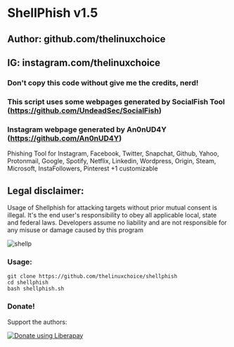 # ShellPhish v1.5
## Author: github.com/thelinuxchoice
## IG: instagram.com/thelinuxchoice
### Don't copy this code without give me the credits, nerd! 
### This script uses some webpages generated by SocialFish Tool (https://github.com/UndeadSec/SocialFish)
### Instagram webpage generated by An0nUD4Y (https://github.com/An0nUD4Y)

Phishing Tool for Instagram, Facebook, Twitter, Snapchat, Github, Yahoo, Protonmail, Google, Spotify, Netflix, Linkedin, Wordpress, Origin, Steam, Microsoft, InstaFollowers, Pinterest +1 customizable

## Legal disclaimer:

Usage of Shellphish for attacking targets without prior mutual consent is illegal. It's the end user's responsibility to obey all applicable local, state and federal laws. Developers assume no liability and are not responsible for any misuse or damage caused by this program 

![shellp](https://user-images.githubusercontent.com/34893261/43082609-d6273f58-8e6a-11e8-97f3-df56e03ad83d.png)

### Usage:
```
git clone https://github.com/thelinuxchoice/shellphish
cd shellphish
bash shellphish.sh
```

### Donate!
Support the authors:

<noscript><a href="https://liberapay.com/thelinuxchoice/donate"><img alt="Donate using Liberapay" src="https://liberapay.com/assets/widgets/donate.svg"></a></noscript>
